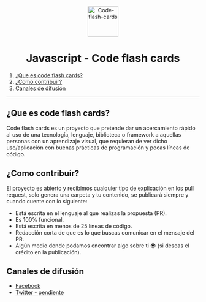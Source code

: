 <p align="center">
    <img alt="Code-flash-cards" src="https://i.postimg.cc/dVc8gRrZ/CFC.png" width="80" />
</p>
<h1 align="center">
  Javascript - Code flash cards
</h1>


1. [¿Que es code flash cards?](#¿Que-es-code-flash-cards?)
2. [¿Como contribuir?](#¿Como-contribuir?)
3. [Canales de difusión](#Canales-de-difusión)

---

## ¿Que es code flash cards?

Code flash cards es un proyecto que pretende dar un acercamiento rápido al uso de una tecnología, lenguaje, biblioteca o framework a aquellas personas con un aprendizaje visual, que requieran de ver dicho uso/aplicación con buenas prácticas de programación y pocas líneas de código.

## ¿Como contribuir?

El proyecto es abierto y recibimos cualquier tipo de explicación en los pull request, solo genera una carpeta y tu contenido, se publicará siempre y cuando cuente con lo siguiente:


* Está escrita en el lenguaje al que realizas la propuesta (PR).
* Es 100% funcional.
* Está escrita en menos de 25 líneas de código.
* Redacción corta de que es lo que buscas comunicar en el mensaje del PR.
* Algún medio donde podamos encontrar algo sobre ti 😎 (si deseas el crédito en la publicación).


## Canales de difusión

- [Facebook](facebook.com/CodeFlashCards/)
- [Twitter - pendiente]()